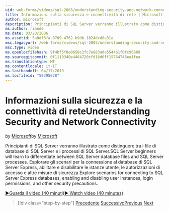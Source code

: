 ```yaml
---
uid: web-forms/videos/sql-2005/understanding-security-and-network-connectivity
title: Informazioni sulla sicurezza e connettività di rete | Microsoft Docs
author: microsoft
description: Principianti di SQL Server verranno illustrato come distinguere tra i file di database di SQL Server e i processi di SQL Server. Esplorare gli scenari per la connessione a SQL Server e...
ms.author: riande
ms.date: 03/20/2006
ms.assetid: 5a0df3fa-07d9-4762-b9db-1824dcd8a31a
msc.legacyurl: /web-forms/videos/sql-2005/understanding-security-and-network-connectivity
msc.type: video
ms.openlocfilehash: 9f4bf5f0e0658c1fc7e883a0a5544b1f0fc96809
ms.sourcegitcommit: 0f1119340e4464720cfd16d0ff15764746ea1fea
ms.translationtype: MT
ms.contentlocale: it-IT
ms.lasthandoff: 04/17/2019
ms.locfileid: "59395628"
---
```

# <a name="understanding-security-and-network-connectivity"></a><span data-ttu-id="06cc3-104">Informazioni sulla sicurezza e la connettività di rete</span><span class="sxs-lookup"><span data-stu-id="06cc3-104">Understanding Security and Network Connectivity</span></span>

<span data-ttu-id="06cc3-105">by [Microsoft](https://github.com/microsoft)</span><span class="sxs-lookup"><span data-stu-id="06cc3-105">by [Microsoft](https://github.com/microsoft)</span></span>

<span data-ttu-id="06cc3-106">Principianti di SQL Server verranno illustrato come distinguere tra i file di database di SQL Server e i processi di SQL Server.</span><span class="sxs-lookup"><span data-stu-id="06cc3-106">SQL Server beginners will learn to differentiate between SQL Server database files and SQL Server processes.</span></span> <span data-ttu-id="06cc3-107">Esplorare gli scenari per la connessione al database di SQL Server Express, abilitare e disabilitare le istanze utente, le autorizzazioni di accesso e altre misure di sicurezza.</span><span class="sxs-lookup"><span data-stu-id="06cc3-107">Explore scenarios for connecting to SQL Server Express databases, enabling and disabling user instances, login permissions, and other security precautions.</span></span>

[<span data-ttu-id="06cc3-108">&#9654;Guarda il video (40 minuti)</span><span class="sxs-lookup"><span data-stu-id="06cc3-108">&#9654; Watch video (40 minutes)</span></span>](https://channel9.msdn.com/Blogs/ASP-NET-Site-Videos/understanding-security-and-network-connectivity)

> [!div class="step-by-step"]
> <span data-ttu-id="06cc3-109">[Precedente](more-structured-query-language.md)
> [Successivo](connecting-your-web-application-to-sql-server-2005-express-edition.md)</span><span class="sxs-lookup"><span data-stu-id="06cc3-109">[Previous](more-structured-query-language.md)
[Next](connecting-your-web-application-to-sql-server-2005-express-edition.md)</span></span>
